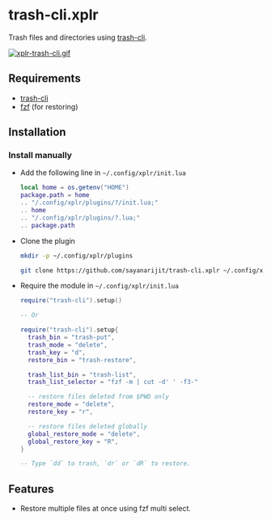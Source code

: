 # trash-cli.xplr

Trash files and directories using
[trash-cli](https://github.com/andreafrancia/trash-cli).

[![xplr-trash-cli.gif](https://s6.gifyu.com/images/xplr-trash-cli.gif)](https://gifyu.com/image/Ah1L)

## Requirements

- [trash-cli](https://github.com/andreafrancia/trash-cli)
- [fzf](https://github.com/junegunn/fzf) (for restoring)

## Installation

### Install manually

- Add the following line in `~/.config/xplr/init.lua`

  ```lua
  local home = os.getenv("HOME")
  package.path = home
  .. "/.config/xplr/plugins/?/init.lua;"
  .. home
  .. "/.config/xplr/plugins/?.lua;"
  .. package.path
  ```

- Clone the plugin

  ```bash
  mkdir -p ~/.config/xplr/plugins

  git clone https://github.com/sayanarijit/trash-cli.xplr ~/.config/xplr/plugins/trash-cli
  ```

- Require the module in `~/.config/xplr/init.lua`

  ```lua
  require("trash-cli").setup()

  -- Or

  require("trash-cli").setup{
    trash_bin = "trash-put",
    trash_mode = "delete",
    trash_key = "d",
    restore_bin = "trash-restore",

    trash_list_bin = "trash-list",
    trash_list_selector = "fzf -m | cut -d' ' -f3-"

    -- restore files deleted from $PWD only
    restore_mode = "delete",
    restore_key = "r",

    -- restore files deleted globally
    global_restore_mode = "delete",
    global_restore_key = "R",
  }

  -- Type `dd` to trash, `dr` or `dR` to restore.
  ```

## Features

- Restore multiple files at once using fzf multi select.
